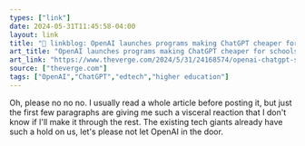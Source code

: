 ```yaml
---
types: ["link"]
date: 2024-05-31T11:45:58-04:00
layout: link
title: "🔗 linkblog: OpenAI launches programs making ChatGPT cheaper for schools and nonprofits'"
art_title: "OpenAI launches programs making ChatGPT cheaper for schools and nonprofits"
art_link: "https://www.theverge.com/2024/5/31/24168574/openai-chatgpt-schools-nonprofits-discounts"
source: ["theverge.com"]
tags: ["OpenAI","ChatGPT","edtech","higher education"]
---
```

Oh, please no no no. I usually read a whole article before posting it, but just the first few paragraphs are giving me such a visceral reaction that I don't know if I'll make it through the rest. The existing tech giants already have such a hold on us, let's please not let OpenAI in the door.
